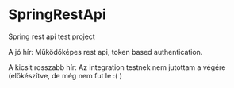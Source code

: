 # SpringRestApi
Spring rest api test project

A jó hír:
Működőképes rest api, token based authentication.

A kicsit rosszabb hír:
Az integration testnek nem jutottam a végére (előkészítve, de még nem fut le :( )
